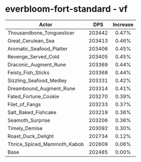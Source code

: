 # everbloom-fort-standard - vf
| Actor | DPS | Increase |
|---|:---:|:---:|
|Thousandbone_Tongueslicer|203442|0.47%|
|Great_Cerulean_Sea|203413|0.46%|
|Aromatic_Seafood_Platter|203406|0.45%|
|Revenge_Served_Cold|203405|0.45%|
|Draconic_Augment_Rune|203369|0.44%|
|Feisty_Fish_Sticks|203368|0.44%|
|Sizzling_Seafood_Medley|203331|0.42%|
|Dreambound_Augment_Rune|203314|0.41%|
|Fated_Fortune_Cookie|203270|0.39%|
|Filet_of_Fangs|203233|0.37%|
|Salt_Baked_Fishcake|203219|0.36%|
|Seamoth_Surprise|203206|0.36%|
|Timely_Demise|203092|0.30%|
|Roast_Duck_Delight|202734|0.12%|
|Thrice_Spiced_Mammoth_Kabob|202609|0.06%|
|Base|202485|0.00%|
